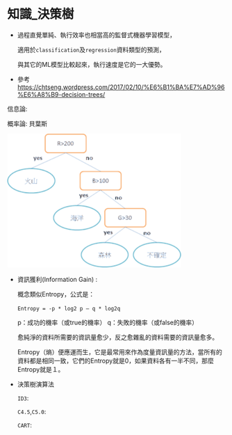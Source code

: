 
# 知識_決策樹


- 過程直覺單純、執行效率也相當高的監督式機器學習模型，

  適用於`classification`及`regression`資料類型的預測，
   
  與其它的ML模型比較起來，執行速度是它的一大優勢。
  
- 參考 https://chtseng.wordpress.com/2017/02/10/%E6%B1%BA%E7%AD%96%E6%A8%B9-decision-trees/

信息論:


概率論:
    貝葉斯

<img src="決策樹1.png" width="400">


- 資訊獲利(Information Gain) :
  
  概念類似Entropy，公式是：
  
  `Entropy = -p * log2 p – q * log2q`

  p：成功的機率（或true的機率） q：失敗的機率（或false的機率）

  愈純淨的資料所需要的資訊量愈少，反之愈雜亂的資料需要的資訊量愈多。
  
  Entropy（熵）便應運而生，它是最常用來作為度量資訊量的方法，當所有的資料都是相同一致，它們的Entropy就是0，如果資料各有一半不同，那麼Entropy就是１。

- 決策樹演算法

  `ID3`:
  
  `C4.5`,`C5.0`:
  
  `CART`:
